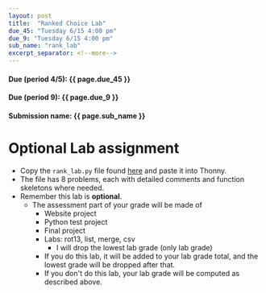 ```yaml
---
layout: post
title:  "Ranked Choice Lab"
due_45: "Tuesday 6/15 4:00 pm"
due_9: "Tuesday 6/15 4:00 pm"
sub_name: "rank_lab"
excerpt_separator: <!--more-->
---
```


#### Due (period 4/5): {{ page.due_45 }}
#### Due (period 9): {{ page.due_9 }}

#### Submission name: {{ page.sub_name }}
<!--more-->

# Optional Lab assignment
* Copy the `rank_lab.py` file found [here](https://raw.githubusercontent.com/mks22-dw/python/main/rank_choice_lab.py) and paste it into Thonny.
* The file has 8 problems, each with detailed comments and function skeletons where needed.
* Remember this lab is **optional**.
  - The assessment part of your grade will be made of
    - Website project
    - Python test project
    - Final project
    - Labs: rot13, list, merge, csv
      - I will drop the lowest lab grade (only lab grade)
    - If you do this lab, it will be added to your lab grade total, and the lowest grade will be dropped after that.
    - If you don't do this lab, your lab grade will be computed as described above.
